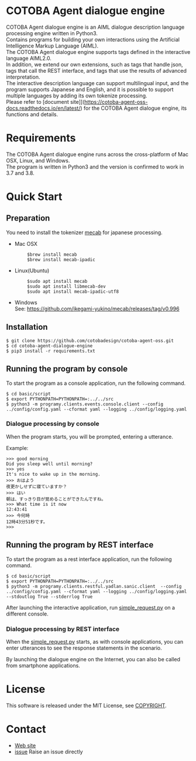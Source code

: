 # COTOBA Agent dialogue engine

COTOBA Agent dialogue engine is an AIML dialogue description language processing engine written in Python3.  
Contains programs for building your own interactions using the Artificial Intelligence Markup Language (AIML).  
The COTOBA Agent dialogue engine supports tags defined in the interactive language AIML2.0.  
In addition, we extend our own extensions, such as tags that handle json, tags that call the REST interface, and tags that use the results of advanced interpretation.  
The interactive description language can support multilingual input, and the program supports Japanese and English, and it is possible to support multiple languages by adding its own tokenize processing.  
Please refer to [document site]](https://cotoba-agent-oss-docs.readthedocs.io/en/latest/) for the COTOBA Agent dialogue engine, its functions and details.  


# Requirements

The COTOBA Agent dialogue engine runs across the cross-platform of Mac OSX, Linux, and Windows.  
The program is written in Python3 and the version is confirmed to work in 3.7 and 3.8.


# Quick Start

## Preparation
You need to install the tokenizer [mecab](https://taku910.github.io/mecab/) for japanese processing.

* Mac OSX
```
        $brew install mecab
        $brew install mecab-ipadic
```

* Linux(Ubuntu)

```
        $sudo apt install mecab
        $sudo apt install libmecab-dev
        $sudo apt install mecab-ipadic-utf8
```

* Windows  
        See: https://github.com/ikegami-yukino/mecab/releases/tag/v0.996


## Installation

```
$ git clone https://github.com/cotobadesign/cotoba-agent-oss.git
$ cd cotoba-agent-dialogue-engine
$ pip3 install -r requirements.txt
```

## Running the program by console
To start the program as a console application, run the following command.

```
$ cd basic/script
$ export PYTHONPATH=PYTHONPATH=:../../src 
$ python3 -m programy.clients.events.console.client --config ../config/config.yaml --cformat yaml --logging ../config/logging.yaml
```

### Dialogue processing by console
When the program starts, you will be prompted, entering a utterance.  
  
Example:
``` 
>>> good morning  
Did you sleep well until morning?  
>>> yes  
It's nice to wake up in the morning.  
>>> おはよう  
夜更かしせずに寝ていますか？  
>>> はい  
朝は、すっきり目が覚めることができたんですね。  
>>> What time is it now   
12:43:41  
>>> 今何時  
12時43分51秒です。  
>>>  
```

## Running the program by REST interface
To start the program as a rest interface application, run the following command.

```
$ cd basic/script
$ export PYTHONPATH=PYTHONPATH=:../../src 
$ python3 -m programy.clients.restful.yadlan.sanic.client  --config ../config/config.yaml --cformat yaml --logging ../config/logging.yaml --stdoutlog True --stderrlog True

```

After launching the interactive application, run [simple_request.py](https://github.com/cotobadesign/cotoba-agent-oss/blob/master/dialogue-engine/basic/script/simple_request.py) on a different console.

### Dialogue processing by REST interface
When the [simple_request.py](https://github.com/cotobadesign/cotoba-agent-oss/blob/master/dialogue-engine/basic/script/simple_request.py) starts, as with console applications, you can enter utterances to see the response statements in the scenario.

By launching the dialogue engine on the Internet, you can also be called from smartphone applications.

# License
This software is released under the MIT License, see [COPYRIGHT](https://github.com/cotobadesign/cotoba-agent-oss/blob/master/dialogue-engine/COPYRIGHT.txt).

# Contact
* [Web site](https://www.cotoba.net/en/)  
* [issue](https://github.com/cotobadesign/cotoba-agent-oss/issues) Raise an issue directly  

